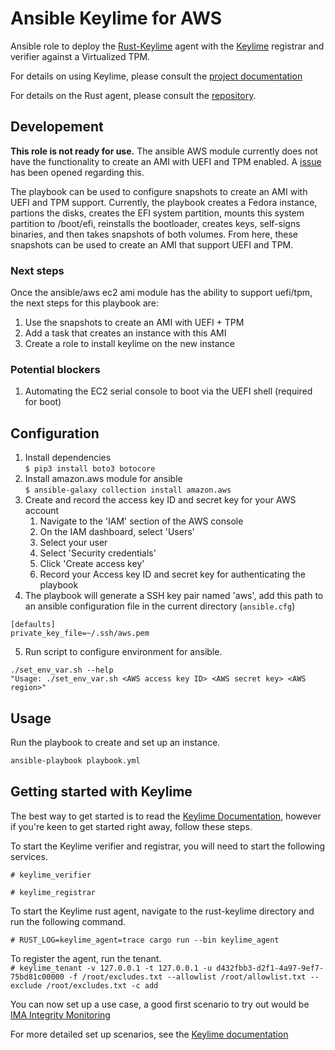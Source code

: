 # Ansible Keylime for AWS
Ansible role to deploy the [Rust-Keylime](https://github.com/keylime/rust-keylime) agent with the [Keylime](https://github.com/keylime/keylime) registrar and verifier against a Virtualized TPM.

For details on using Keylime, please consult the
[project documentation](https://keylime-docs.readthedocs.io/en/latest/)

For details on the Rust agent, please consult the [repository](https://github.com/keylime/rust-keylime).

## Developement
**This role is not ready for use.** The ansible AWS module currently does not have the functionality to create an AMI with UEFI and TPM enabled. 
A [issue](https://github.com/ansible-collections/amazon.aws/issues/944) has been opened regarding this.

The playbook can be used to configure snapshots to create an AMI with UEFI and TPM support. Currently, the playbook creates a Fedora instance,
partions the disks, creates the EFI system partition, mounts this system partition to /boot/efi, reinstalls the bootloader, creates keys,
self-signs binaries, and then takes snapshots of both volumes. From here, these snapshots can be used to create an AMI that support UEFI and TPM.

### Next steps
Once the ansible/aws ec2 ami module has the ability to support uefi/tpm, the next steps for this playbook are:
1. Use the snapshots to create an AMI with UEFI + TPM
2. Add a task that creates an instance with this AMI
3. Create a role to install keylime on the new instance

### Potential blockers 
1. Automating the EC2 serial console to boot via the UEFI shell (required for boot)

## Configuration 
1. Install dependencies \
`$ pip3 install boto3 botocore ` 
2. Install amazon.aws module for ansible \
`$ ansible-galaxy collection install amazon.aws `
3. Create and record the access key ID and secret key for your AWS account
   1. Navigate to the 'IAM' section of the AWS console
   2. On the IAM dashboard, select 'Users'
   3. Select your user
   4. Select 'Security credentials'
   5. Click 'Create access key'
   6. Record your Access key ID and secret key for authenticating the playbook
4. The playbook will generate a SSH key pair named 'aws', add this path to an ansible configuration file in the current directory (`ansible.cfg`)
```
[defaults]
private_key_file=~/.ssh/aws.pem

```

5. Run script to configure environment for ansible. 
```
./set_env_var.sh --help
"Usage: ./set_env_var.sh <AWS access key ID> <AWS secret key> <AWS region>" 
```
## Usage 
Run the playbook to create and set up an instance.

```bash
ansible-playbook playbook.yml
```
## Getting started with Keylime 
The best way to get started is to read the [Keylime
Documentation](https://keylime-docs.readthedocs.io/en/latest/), however if you're keen to get started right away, follow these steps.

To start the Keylime verifier and registrar, you will need to start the following services. 

`# keylime_verifier`

`# keylime_registrar`

To start the Keylime rust agent, navigate to the rust-keylime directory and run the following command.

`# RUST_LOG=keylime_agent=trace cargo run --bin keylime_agent`

To register the agent, run the tenant. \
`# keylime_tenant -v 127.0.0.1 -t 127.0.0.1 -u d432fbb3-d2f1-4a97-9ef7-75bd81c00000 -f /root/excludes.txt --allowlist /root/allowlist.txt --exclude /root/excludes.txt -c add`

You can now set up a use case, a good first scenario to try out would be [IMA
Integrity Monitoring](https://keylime-docs.readthedocs.io/en/latest/user_guide/runtime_ima.html)

For more detailed set up scenarios, see the [Keylime
documentation](https://keylime-docs.readthedocs.io/en/latest/user_guide/runtime_ima.html)
